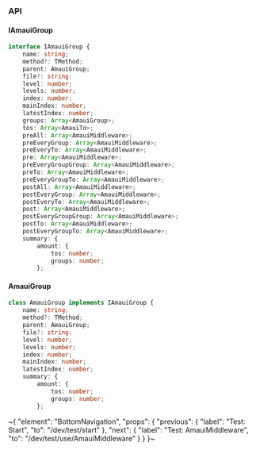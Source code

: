 

### API

#### IAmauiGroup

```ts
interface IAmauiGroup {
    name: string;
    method?: TMethod;
    parent: AmauiGroup;
    file?: string;
    level: number;
    levels: number;
    index: number;
    mainIndex: number;
    latestIndex: number;
    groups: Array<AmauiGroup>;
    tos: Array<AmauiTo>;
    preAll: Array<AmauiMiddleware>;
    preEveryGroup: Array<AmauiMiddleware>;
    preEveryTo: Array<AmauiMiddleware>;
    pre: Array<AmauiMiddleware>;
    preEveryGroupGroup: Array<AmauiMiddleware>;
    preTo: Array<AmauiMiddleware>;
    preEveryGroupTo: Array<AmauiMiddleware>;
    postAll: Array<AmauiMiddleware>;
    postEveryGroup: Array<AmauiMiddleware>;
    postEveryTo: Array<AmauiMiddleware>;
    post: Array<AmauiMiddleware>;
    postEveryGroupGroup: Array<AmauiMiddleware>;
    postTo: Array<AmauiMiddleware>;
    postEveryGroupTo: Array<AmauiMiddleware>;
    summary: {
        amount: {
            tos: number;
            groups: number;
        };
```

#### AmauiGroup

```ts
class AmauiGroup implements IAmauiGroup {
    name: string;
    method?: TMethod;
    parent: AmauiGroup;
    file?: string;
    level: number;
    levels: number;
    index: number;
    mainIndex: number;
    latestIndex: number;
    summary: {
        amount: {
            tos: number;
            groups: number;
        };
```

~{
  "element": "BottomNavigation",
  "props": {
    "previous": {
      "label": "Test: Start",
      "to": "/dev/test/start"
    },
    "next": {
      "label": "Test: AmauiMiddleware",
      "to": "/dev/test/use/AmauiMiddleware"
    }
  }
}~
